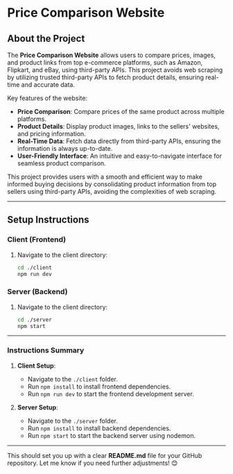 # **Price Comparison Website**

## **About the Project**
The **Price Comparison Website** allows users to compare prices, images, and product links from top e-commerce platforms, such as Amazon, Flipkart, and eBay, using third-party APIs. This project avoids web scraping by utilizing trusted third-party APIs to fetch product details, ensuring real-time and accurate data.

Key features of the website:
- **Price Comparison**: Compare prices of the same product across multiple platforms.
- **Product Details**: Display product images, links to the sellers' websites, and pricing information.
- **Real-Time Data**: Fetch data directly from third-party APIs, ensuring the information is always up-to-date.
- **User-Friendly Interface**: An intuitive and easy-to-navigate interface for seamless product comparison.

This project provides users with a smooth and efficient way to make informed buying decisions by consolidating product information from top sellers using third-party APIs, avoiding the complexities of web scraping.

---

## **Setup Instructions**

### **Client (Frontend)**
1. Navigate to the client directory:
   ```bash
   cd ./client
   npm run dev

### **Server (Backend)**
1. Navigate to the client directory:
   ```bash
   cd ./server
   npm start
   
---

### **Instructions Summary**
1. **Client Setup**:
   - Navigate to the `./client` folder.
   - Run `npm install` to install frontend dependencies.
   - Run `npm run dev` to start the frontend development server.

2. **Server Setup**:
   - Navigate to the `./server` folder.
   - Run `npm install` to install backend dependencies.
   - Run `npm start` to start the backend server using nodemon.

---

This should set you up with a clear **README.md** file for your GitHub repository. Let me know if you need further adjustments! 😊

